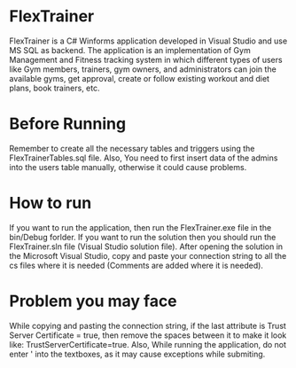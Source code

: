 # FlexTrainer
FlexTrainer is a C# Winforms application developed in Visual Studio and use MS SQL as backend.
The application is an implementation of Gym Management and Fitness tracking system in which different types of users like Gym members, trainers, gym owners, and administrators can join the available gyms, get approval, create or follow existing workout and diet plans, book trainers, etc.

# Before Running
Remember to create all the necessary tables and triggers using the FlexTrainerTables.sql file.
Also, You need to first insert data of the admins into the users table manually, otherwise it could cause problems. 

# How to run
If you want to run the application, then run the FlexTrainer.exe file in the bin/Debug forlder. If you want to run the solution then you should run the FlexTrainer.sln file (Visual Studio solution file). After opening the solution in the Microsoft Visual Studio, copy and paste your connection string to all the cs files where it is needed (Comments are added where it is needed).

# Problem you may face
While copying and pasting the connection string, if the last attribute is Trust Server Certificate = true, then remove the spaces between it to make it look like: TrustServerCertificate=true. Also, While running the application, do not enter ' into the textboxes, as it may cause exceptions while submiting. 

